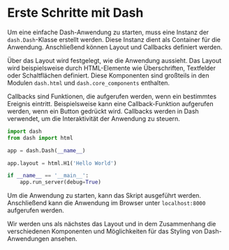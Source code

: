 # Erste Schritte mit Dash


Um eine einfache Dash-Anwendung zu starten, muss eine Instanz der `dash.Dash`-Klasse erstellt werden. Diese Instanz dient als Container für die Anwendung. Anschließend können Layout und Callbacks definiert werden.

Über das Layout wird festgelegt, wie die Anwendung aussieht. Das Layout wird beispielsweise durch HTML-Elemente wie Überschriften, Textfelder oder Schaltflächen definiert. Diese Komponenten sind großteils in den Modulen `dash.html` und `dash.core_components` enthalten.

Callbacks sind Funktionen, die aufgerufen werden, wenn ein bestimmtes Ereignis eintritt. Beispielsweise kann eine Callback-Funktion aufgerufen werden, wenn ein Button gedrückt wird. Callbacks werden in Dash verwendet, um die Interaktivität der Anwendung zu steuern.

```python
import dash
from dash import html

app = dash.Dash(__name__)

app.layout = html.H1('Hello World')

if __name__ == '__main__':
    app.run_server(debug=True)
```

Um die Anwendung zu starten, kann das Skript ausgeführt werden. Anschließend kann die Anwendung im Browser unter `localhost:8000` aufgerufen werden.

Wir werden uns als nächstes das Layout und in dem Zusammenhang die verschiedenen Komponenten und Möglichkeiten für das Styling von Dash-Anwendungen ansehen.







